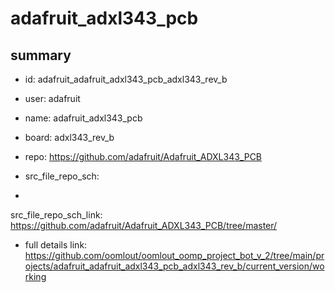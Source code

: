 # adafruit_adxl343_pcb
 
## summary 
* id: adafruit_adafruit_adxl343_pcb_adxl343_rev_b
* user: adafruit
* name: adafruit_adxl343_pcb
* board: adxl343_rev_b
* repo: https://github.com/adafruit/Adafruit_ADXL343_PCB



* src_file_repo_sch: 
*
 src_file_repo_sch_link: https://github.com/adafruit/Adafruit_ADXL343_PCB/tree/master/
* full details link: https://github.com/oomlout/oomlout_oomp_project_bot_v_2/tree/main/projects/adafruit_adafruit_adxl343_pcb_adxl343_rev_b/current_version/working  






